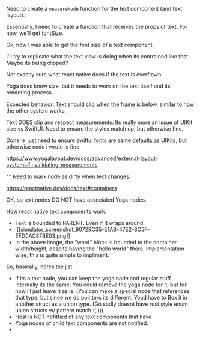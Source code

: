 Need to create a `measureNode` function for the text component (and text layout).

Essentially, I need to create a function that receives the props of text. For now, we'll get fontSize.

Ok, now I was able to get the font size of a text component. 

I'll try to replicate what the text view is doing when its contrained like that. Maybe its being clipped?

Not exactly sure what react native does if the text is overflown.

Yoga does know size, but it needs to work on the text itself and its rendering process.

Expected behavior:
Text should clip when the frame is below, similar to how the other system works.

Text DOES clip and respect measurements.
Its really more an issue of UIKit size vs SwiftUI. Need to ensure the styles match up, but otherwise fine.

Done => just need to ensure swiftui fonts are same defaults as UIKits, but otherwise code i wrote is fine.

https://www.yogalayout.dev/docs/advanced/external-layout-systems#invalidating-measurements

^^ Need to mark node as dirty when text changes.

https://reactnative.dev/docs/text#containers

OK, so text nodes DO NOT have associated Yoga nodes. 

How react native text components work:
- Text is bounded to PARENT. Even if it wraps around.
- ![[simulator_screenshot_90729C35-E1AB-47E2-8C5F-EFD0AC87BE03.png]]
- In the above image, the "word" block is bounded to the container width/height, despite having the "hello world" there. Implementation wise, this is quite simple to impliment.

So, basically, heres the jist:
- If its a text node, you can keep the yoga node and regular stuff. Internally its the same. You could remove the yoga node for it, but for now ill just leave it as is. (You can make a special node that references that type, but since we do pointers its different. Youd have to Box it in another struct as a union type. (Go sadly doesnt have rust style enum union structs w/ pattern match :( )))
- Host is NOT nofitfied of any text components that have 
- Yoga nodes of child text components are not notified. 
- 
